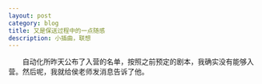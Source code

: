 ```yaml
---
layout: post 
category: blog
title: 又是保送过程中的一点随感
description: 小插曲，联想
---
```

　　自动化所昨天公布了入营的名单，按照之前预定的剧本，我确实没有能够入营。然后呢，我就给侯老师发消息告诉了他。
